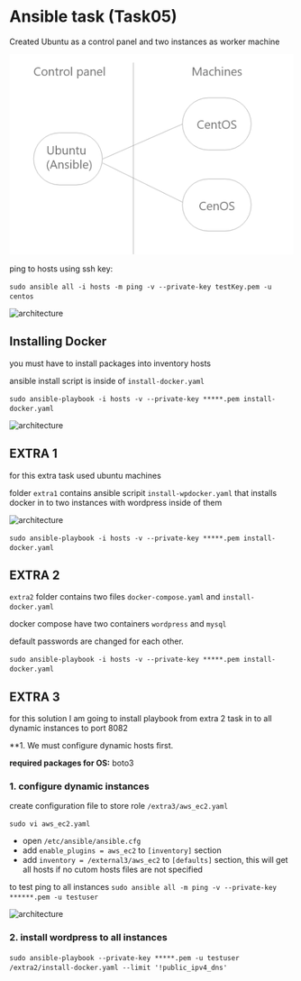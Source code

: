 # Ansible task (Task05)
Created Ubuntu as a control panel and two instances as worker machine

![architecture](./assets/ansible.png)

ping to hosts using ssh key:

```sudo ansible all -i hosts -m ping -v --private-key testKey.pem -u centos```

![architecture](./assets/ping_result.png)

## Installing Docker
you must have to install packages into inventory hosts

ansible install script is inside of ```install-docker.yaml```

```sudo ansible-playbook -i hosts -v --private-key *****.pem install-docker.yaml```

![architecture](./assets/docker_install.png)

## EXTRA 1

for this extra task used ubuntu machines

folder ```extra1``` contains ansible scripit ```install-wpdocker.yaml``` that installs docker in to two instances with wordpress inside of them

![architecture](./assets/wp_run.png)

```sudo ansible-playbook -i hosts -v --private-key *****.pem install-docker.yaml```

## EXTRA 2

```extra2``` folder contains two files ```docker-compose.yaml``` and ```install-docker.yaml``` 

docker compose have two containers ```wordpress``` and ```mysql```

default passwords are changed for each other.

```sudo ansible-playbook -i hosts -v --private-key *****.pem install-docker.yaml```

## EXTRA 3

for this solution I am going to install playbook from extra 2 task in to all dynamic instances to port 8082 

**1. We must configure dynamic hosts first. 

**required packages for OS:**  boto3

### **1. configure dynamic instances**
create configuration file to store role ```/extra3/aws_ec2.yaml```

```sudo vi aws_ec2.yaml```

- open ```/etc/ansible/ansible.cfg```
- add ```enable_plugins = aws_ec2``` to ```[inventory]``` section
- add ```inventory = /external3/aws_ec2``` to ```[defaults]``` section, this will get all hosts if no cutom hosts files are not specified

to test ping to all instances
```sudo ansible all -m ping -v --private-key ******.pem -u testuser```

![architecture](./assets/ping_to_all.png)

### **2. install wordpress to all instances**

```sudo ansible-playbook --private-key *****.pem -u testuser /extra2/install-docker.yaml --limit '!public_ipv4_dns'```

